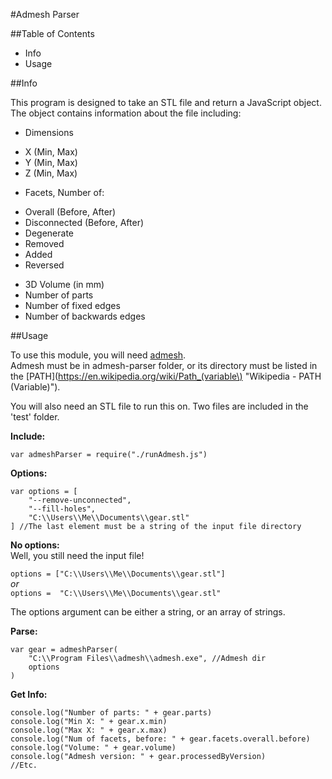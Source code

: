 ﻿#Admesh Parser

##Table of Contents

+ Info
+ Usage

##Info

This program is designed to take an STL file and return a JavaScript object. The object contains information about the file including:  

+ Dimensions
 - X (Min, Max)
 - Y (Min, Max)
 - Z (Min, Max)
+ Facets, Number of:
 - Overall (Before, After)
 - Disconnected (Before, After)
 - Degenerate
 - Removed
 - Added
 - Reversed
+ 3D Volume (in mm)
+ Number of parts
+ Number of fixed edges
+ Number of backwards edges

##Usage

To use this module, you will need [admesh](https://sites.google.com/a/varlog.com/www/admesh-htm).  
Admesh must be in admesh-parser folder, or its directory must be listed in the [PATH](https://en.wikipedia.org/wiki/Path_(variable\) "Wikipedia - PATH (Variable)").

You will also need an STL file to run this on. Two files are included in the 'test' folder.

**Include:**

	var admeshParser = require("./runAdmesh.js")

**Options:**

	var options = [
		"--remove-unconnected",
		"--fill-holes",
		"C:\\Users\\Me\\Documents\\gear.stl"
	] //The last element must be a string of the input file directory

**No options:**  
Well, you still need the input file!  

`options = ["C:\\Users\\Me\\Documents\\gear.stl"]`  
*or*  
`options =  "C:\\Users\\Me\\Documents\\gear.stl"`

The options argument can be either a string, or an array of strings.

**Parse:**

	var gear = admeshParser(
		"C:\\Program Files\\admesh\\admesh.exe", //Admesh dir
		options
	)

**Get Info:**

	console.log("Number of parts: " + gear.parts)
	console.log("Min X: " + gear.x.min)
	console.log("Max X: " + gear.x.max)
	console.log("Num of facets, before: " + gear.facets.overall.before)
	console.log("Volume: " + gear.volume)
	console.log("Admesh version: " + gear.processedByVersion)
	//Etc.
